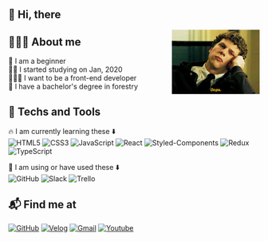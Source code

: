 ## 👋 Hi, there

<img width="35%" align="right" alt="Github" src="https://raw.githubusercontent.com/keemtj/keemtj/master/images/oops.gif" />

## 🙋🏻‍♂️ About me

🐣 I am a beginner  
✍🏻 I started studying on Jan, 2020  
🧑🏻‍💻 I want to be a front-end developer  
🌳 I have a bachelor's degree in forestry

## 🚀 Techs and Tools

🔥 I am currently learning these ⬇️  
![HTML5](https://img.shields.io/badge/HTML5-DE4B24?style=flat-square&logo=html5&logoColor=white)
![CSS3](https://img.shields.io/badge/CSS3-026DB4?style=flat-square&logo=css3)
![JavaScript](https://img.shields.io/badge/JavaScript-F7DF1D?style=flat-square&logo=javascript&logoColor=white)
![React](https://img.shields.io/badge/React-53C1DE?style=flat-square&logo=react&logoColor=white)
![Styled-Components](https://img.shields.io/badge/Styled_Components-DB7C85?style=flat-square&logo=styled-components&logoColor=white)
![Redux](https://img.shields.io/badge/Redux-7F43C5?style=flat-square&logo=redux&logoColor=white)
![TypeScript](https://img.shields.io/badge/TypeScript-1864ab?style=flat-square&logo=typescript)

🔧 I am using or have used these ⬇️  
![GitHub](https://img.shields.io/badge/GitHub-181717?style=flat-square&logo=github)
![Slack](https://img.shields.io/badge/Slack-E01E5A?style=flat-square&logo=Slack)
![Trello](https://img.shields.io/badge/Trello-1864ab?style=flat-square&logo=trello)

## 📬 Find me at

[![GitHub](https://img.shields.io/badge/GitHub-181717?style=flat-square&logo=github)](https://github.com/keemtj)
[![Velog](https://img.shields.io/badge/Blog-11B48A?style=flat-square&logo=Vimeo&logoColor=white&link=https://velog.io/@keemtj/series)](https://velog.io/@keemtj/series)
[![Gmail](https://img.shields.io/badge/Gmail-FA3C3C?style=flat-square&logo=Gmail&logoColor=white&link=mailto:keemgreat@gmail.com)](mailto:keemgreat@gmail.com)
[![Youtube](https://img.shields.io/badge/Youtube-F80400?style=flat-square&logo=youtube&link=https://www.youtube.com/channel/UCuj1zacBhMnwXEfUPGMuaOw/)](https://www.youtube.com/channel/UCuj1zacBhMnwXEfUPGMuaOw/)

<!-- 🥅 My Goals: I'll learn these ⬇️
![Node.js](https://img.shields.io/badge/Node.js-323232?style=flat-square&logo=Node.js)
![MongoDB](https://img.shields.io/badge/MongoDB-323232?style=flat-square&logo=mongodb)
![Amazon AWS](https://img.shields.io/badge/AWS-232F3E?style=flat-square&logo=amazon-aws)
![MySQL](https://img.shields.io/badge/MySQL-white?style=flat-square&logo=mysql)
![Python](https://img.shields.io/badge/-Python-323232?style=flat-square&logo=Python) -->

<!-- <details>
  <summary>📝Resume</summary>
  Sorry.. Nothing yet..
</details> -->
